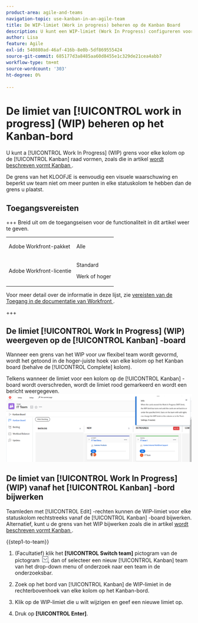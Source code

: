 ```yaml
---
product-area: agile-and-teams
navigation-topic: use-kanban-in-an-agile-team
title: De WIP-limiet (Work in progress) beheren op de Kanban Board
description: U kunt een WIP-limiet (Work In Progress) configureren voor elke kolom op het Kanban-bord. De grens van het KLOOFJE is eenvoudig een visuele waarschuwing en beperkt uw team niet om meer punten in elke statuskolom te hebben dan de grens u plaatst.
author: Lisa
feature: Agile
exl-id: 540880ad-46af-416b-8e0b-5df869555424
source-git-commit: 685177d3a8485aa60d8455e1c329de21cea4abb7
workflow-type: tm+mt
source-wordcount: '303'
ht-degree: 0%

---
```


# De limiet van [!UICONTROL work in progress] (WIP) beheren op het Kanban-bord

U kunt a [!UICONTROL Work In Progress] (WIP) grens voor elke kolom op de [!UICONTROL Kanban] raad vormen, zoals die in artikel [&#x200B; wordt beschreven vormt Kanban &#x200B;](../../agile/get-started-with-agile-in-workfront/configure-kanban.md).

De grens van het KLOOFJE is eenvoudig een visuele waarschuwing en beperkt uw team niet om meer punten in elke statuskolom te hebben dan de grens u plaatst.

## Toegangsvereisten

+++ Breid uit om de toegangseisen voor de functionaliteit in dit artikel weer te geven.

<table style="table-layout:auto"> 
 <col> 
 </col> 
 <col> 
 </col> 
 <tbody> 
  <tr> 
   <td role="rowheader">Adobe Workfront-pakket</td> 
   <td> <p>Alle</p> </td> 
  </tr> 
  <tr> 
   <td role="rowheader">Adobe Workfront-licentie</td> 
   <td> <p>Standard</p> 
   <p>Werk of hoger</p> </td> 
  </tr>
 </tbody> 
</table>

Voor meer detail over de informatie in deze lijst, zie [&#x200B; vereisten van de Toegang in de documentatie van Workfront &#x200B;](/help/quicksilver/administration-and-setup/add-users/access-levels-and-object-permissions/access-level-requirements-in-documentation.md).

+++

## De limiet [!UICONTROL Work In Progress] (WIP) weergeven op de [!UICONTROL Kanban] -board

Wanneer een grens van het WIP voor uw flexibel team wordt gevormd, wordt het getoond in de hoger-juiste hoek van elke kolom op het Kanban board (behalve de [!UICONTROL Complete] kolom).

Telkens wanneer de limiet voor een kolom op de [!UICONTROL Kanban] -board wordt overschreden, wordt de limiet rood gemarkeerd en wordt een bericht weergegeven.
![&#x200B; grens van het WIP &#x200B;](assets/kanban-wip.png)

## De limiet van [!UICONTROL Work In Progress] (WIP) vanaf het [!UICONTROL Kanban] -bord bijwerken

Teamleden met [!UICONTROL Edit] -rechten kunnen de WIP-limiet voor elke statuskolom rechtstreeks vanaf de [!UICONTROL Kanban] -board bijwerken. Alternatief, kunt u de grens van het WIP bijwerken zoals die in artikel [&#x200B; wordt beschreven vormt Kanban &#x200B;](../../agile/get-started-with-agile-in-workfront/configure-kanban.md).

{{step1-to-team}}

1. (Facultatief) klik het **[!UICONTROL Switch team]** pictogram van de pictogram ![&#x200B; Schakelaar teampictogram &#x200B;](assets/switch-team-icon.png), dan of selecteer een nieuw [!UICONTROL Kanban] team van het drop-down menu of onderzoek naar een team in de onderzoeksbar.

1. Zoek op het bord van [!UICONTROL Kanban] de WIP-limiet in de rechterbovenhoek van elke kolom op het Kanban-bord.
1. Klik op de WIP-limiet die u wilt wijzigen en geef een nieuwe limiet op.
1. Druk op **[!UICONTROL Enter]**.
